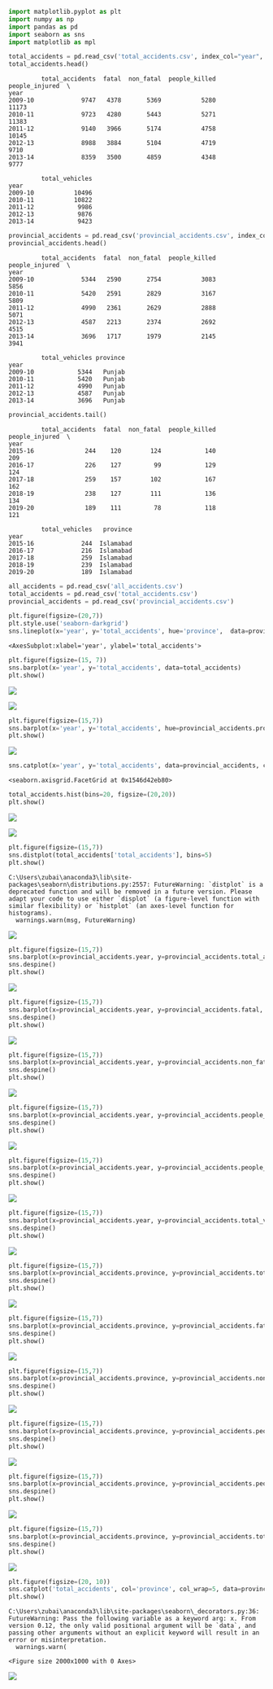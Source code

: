 <div class="cell code" data-execution_count="1">

``` python
import matplotlib.pyplot as plt
import numpy as np
import pandas as pd
import seaborn as sns
import matplotlib as mpl
```

</div>

<div class="cell code" data-execution_count="39">

``` python
total_accidents = pd.read_csv('total_accidents.csv', index_col="year", parse_dates=True)
total_accidents.head()
```

<div class="output execute_result" data-execution_count="39">

``` 
         total_accidents  fatal  non_fatal  people_killed  people_injured  \
year                                                                        
2009-10             9747   4378       5369           5280           11173   
2010-11             9723   4280       5443           5271           11383   
2011-12             9140   3966       5174           4758           10145   
2012-13             8988   3884       5104           4719            9710   
2013-14             8359   3500       4859           4348            9777   

         total_vehicles  
year                     
2009-10           10496  
2010-11           10822  
2011-12            9986  
2012-13            9876  
2013-14            9423  
```

</div>

</div>

<div class="cell code" data-execution_count="49">

``` python
provincial_accidents = pd.read_csv('provincial_accidents.csv', index_col="year", parse_dates=True)
provincial_accidents.head()
```

<div class="output execute_result" data-execution_count="49">

``` 
         total_accidents  fatal  non_fatal  people_killed  people_injured  \
year                                                                        
2009-10             5344   2590       2754           3083            5856   
2010-11             5420   2591       2829           3167            5809   
2011-12             4990   2361       2629           2888            5071   
2012-13             4587   2213       2374           2692            4515   
2013-14             3696   1717       1979           2145            3941   

         total_vehicles province  
year                              
2009-10            5344   Punjab  
2010-11            5420   Punjab  
2011-12            4990   Punjab  
2012-13            4587   Punjab  
2013-14            3696   Punjab  
```

</div>

</div>

<div class="cell code" data-execution_count="4">

``` python
provincial_accidents.tail()
```

<div class="output execute_result" data-execution_count="4">

``` 
         total_accidents  fatal  non_fatal  people_killed  people_injured  \
year                                                                        
2015-16              244    120        124            140             209   
2016-17              226    127         99            129             124   
2017-18              259    157        102            167             162   
2018-19              238    127        111            136             134   
2019-20              189    111         78            118             121   

         total_vehicles   province  
year                                
2015-16             244  Islamabad  
2016-17             216  Islamabad  
2017-18             259  Islamabad  
2018-19             239  Islamabad  
2019-20             189  Islamabad  
```

</div>

</div>

<div class="cell code" data-execution_count="36">

``` python
all_accidents = pd.read_csv('all_accidents.csv')
total_accidents = pd.read_csv('total_accidents.csv')
provincial_accidents = pd.read_csv('provincial_accidents.csv')
```

</div>

<div class="cell code" data-execution_count="37">

``` python
plt.figure(figsize=(20,7))
plt.style.use('seaborn-darkgrid')
sns.lineplot(x='year', y='total_accidents', hue='province',  data=provincial_accidents) #style='region'
```

<div class="output execute_result" data-execution_count="37">

    <AxesSubplot:xlabel='year', ylabel='total_accidents'>

</div>

</div>

<div class="cell code" data-execution_count="38">

``` python
plt.figure(figsize=(15, 7))
sns.barplot(x='year', y='total_accidents', data=total_accidents)
plt.show()
```

<div class="output display_data">

![](3456b7185d62a199eead7059c8588a5aeb177f31.png)

</div>

<div class="output display_data">

![](5e79012d3526ee70355b570327b4a80297b35bcf.png)

</div>

</div>

<div class="cell code" data-execution_count="8">

``` python
plt.figure(figsize=(15,7))
sns.barplot(x='year', y='total_accidents', hue=provincial_accidents.province, data=provincial_accidents)
plt.show()
```

<div class="output display_data">

![](071c1e25be2e022485fc41b8f87fb54a5d5689e4.png)

</div>

</div>

<div class="cell code" data-execution_count="9">

``` python
sns.catplot(x='year', y='total_accidents', data=provincial_accidents, col='province')
```

<div class="output execute_result" data-execution_count="9">

    <seaborn.axisgrid.FacetGrid at 0x1546d42eb80>

</div>

</div>

<div class="cell code" data-execution_count="10">

``` python
total_accidents.hist(bins=20, figsize=(20,20))
plt.show()
```

<div class="output display_data">

![](aed78fd57cc7d05970ba727bf1f2fab76f143645.png)

</div>

<div class="output display_data">

![](8a7fc46ae7df9da8c471a0b16c7bc601ae679faf.png)

</div>

</div>

<div class="cell code" data-execution_count="11">

``` python
plt.figure(figsize=(15,7))
sns.distplot(total_accidents['total_accidents'], bins=5)
plt.show()
```

<div class="output stream stderr">

    C:\Users\zubai\anaconda3\lib\site-packages\seaborn\distributions.py:2557: FutureWarning: `distplot` is a deprecated function and will be removed in a future version. Please adapt your code to use either `displot` (a figure-level function with similar flexibility) or `histplot` (an axes-level function for histograms).
      warnings.warn(msg, FutureWarning)

</div>

<div class="output display_data">

![](fabf1a29df4130f64cb17c57059ac6844675025c.png)

</div>

</div>

<div class="cell code" data-execution_count="12" data-scrolled="false">

``` python
plt.figure(figsize=(15,7))
sns.barplot(x=provincial_accidents.year, y=provincial_accidents.total_accidents, hue=provincial_accidents.province)
sns.despine()
plt.show()
```

<div class="output display_data">

![](071c1e25be2e022485fc41b8f87fb54a5d5689e4.png)

</div>

</div>

<div class="cell code" data-execution_count="13">

``` python
plt.figure(figsize=(15,7))
sns.barplot(x=provincial_accidents.year, y=provincial_accidents.fatal, hue=provincial_accidents.province)
sns.despine()
plt.show()
```

<div class="output display_data">

![](cf86c81c6ebfa23048ba61119dee63bc84df5016.png)

</div>

</div>

<div class="cell code" data-execution_count="14">

``` python
plt.figure(figsize=(15,7))
sns.barplot(x=provincial_accidents.year, y=provincial_accidents.non_fatal, hue=provincial_accidents.province)
sns.despine()
plt.show()
```

<div class="output display_data">

![](19a09f9a391cd8c3a9005937c5cf7a014ba461c1.png)

</div>

</div>

<div class="cell code" data-execution_count="15">

``` python
plt.figure(figsize=(15,7))
sns.barplot(x=provincial_accidents.year, y=provincial_accidents.people_killed, hue=provincial_accidents.province)
sns.despine()
plt.show()
```

<div class="output display_data">

![](df051127f3ed20035104bb43e3a29b4cbca3f4fd.png)

</div>

</div>

<div class="cell code" data-execution_count="16">

``` python
plt.figure(figsize=(15,7))
sns.barplot(x=provincial_accidents.year, y=provincial_accidents.people_injured, hue=provincial_accidents.province)
sns.despine()
plt.show()
```

<div class="output display_data">

![](f49226a12cc157eed031fa639cd3badae375b6c4.png)

</div>

</div>

<div class="cell code" data-execution_count="17">

``` python
plt.figure(figsize=(15,7))
sns.barplot(x=provincial_accidents.year, y=provincial_accidents.total_vehicles, hue=provincial_accidents.province)
sns.despine()
plt.show()
```

<div class="output display_data">

![](c31747066f5e7aa210380d6529bb56cec34aa3d8.png)

</div>

</div>

<div class="cell code" data-execution_count="18">

``` python
plt.figure(figsize=(15,7))
sns.barplot(x=provincial_accidents.province, y=provincial_accidents.total_accidents, hue=provincial_accidents.province)
sns.despine()
plt.show()
```

<div class="output display_data">

![](d71d3295362c5c0988f9a6297241970338e5ad42.png)

</div>

</div>

<div class="cell code" data-execution_count="19">

``` python
plt.figure(figsize=(15,7))
sns.barplot(x=provincial_accidents.province, y=provincial_accidents.fatal, hue=provincial_accidents.province)
sns.despine()
plt.show()
```

<div class="output display_data">

![](eb2031672f5a4d3dc56d5d4693e0cf1880f96318.png)

</div>

</div>

<div class="cell code" data-execution_count="20">

``` python
plt.figure(figsize=(15,7))
sns.barplot(x=provincial_accidents.province, y=provincial_accidents.non_fatal, hue=provincial_accidents.province)
sns.despine()
plt.show()
```

<div class="output display_data">

![](bb5a14dfb655776bd65e10140d62f4ceb87fa08e.png)

</div>

</div>

<div class="cell code" data-execution_count="21">

``` python
plt.figure(figsize=(15,7))
sns.barplot(x=provincial_accidents.province, y=provincial_accidents.people_killed, hue=provincial_accidents.province)
sns.despine()
plt.show()
```

<div class="output display_data">

![](80c9eeff85b62a5d72af42e76a434bccedcd0459.png)

</div>

</div>

<div class="cell code" data-execution_count="22">

``` python
plt.figure(figsize=(15,7))
sns.barplot(x=provincial_accidents.province, y=provincial_accidents.people_injured, hue=provincial_accidents.province)
sns.despine()
plt.show()
```

<div class="output display_data">

![](b3b296cf446cb03c34ceaa6a59096172867e7111.png)

</div>

</div>

<div class="cell code" data-execution_count="23">

``` python
plt.figure(figsize=(15,7))
sns.barplot(x=provincial_accidents.province, y=provincial_accidents.total_vehicles, hue=provincial_accidents.province)
sns.despine()
plt.show()
```

<div class="output display_data">

![](661afb03d01dc3bc3d9c9a29d2750d321352d433.png)

</div>

</div>

<div class="cell code" data-execution_count="24">

``` python
plt.figure(figsize=(20, 10))
sns.catplot('total_accidents', col='province', col_wrap=5, data=provincial_accidents, kind='count', height=5, aspect=1)
plt.show()
```

<div class="output stream stderr">

    C:\Users\zubai\anaconda3\lib\site-packages\seaborn\_decorators.py:36: FutureWarning: Pass the following variable as a keyword arg: x. From version 0.12, the only valid positional argument will be `data`, and passing other arguments without an explicit keyword will result in an error or misinterpretation.
      warnings.warn(

</div>

<div class="output display_data">

    <Figure size 2000x1000 with 0 Axes>

</div>

<div class="output display_data">

![](5ef374ab9519432fbd3af746e903fa38a035ee46.png)

</div>

</div>

<div class="cell code">

``` python
```

</div>
